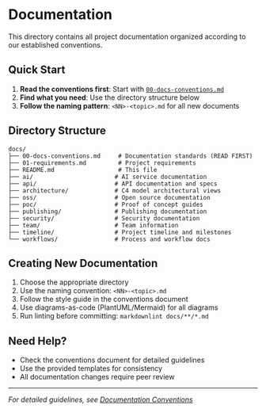 # Documentation

This directory contains all project documentation organized according to our established conventions.

## Quick Start

1. **Read the conventions first**: Start with [`00-docs-conventions.md`](./00-docs-conventions.md)
2. **Find what you need**: Use the directory structure below
3. **Follow the naming pattern**: `<NN>-<topic>.md` for all new documents

## Directory Structure

```
docs/
├── 00-docs-conventions.md     # Documentation standards (READ FIRST)
├── 01-requirements.md         # Project requirements
├── README.md                  # This file
├── ai/                       # AI service documentation
├── api/                      # API documentation and specs
├── architecture/             # C4 model architectural views
├── oss/                      # Open source documentation
├── poc/                      # Proof of concept guides
├── publishing/               # Publishing documentation
├── security/                 # Security documentation
├── team/                     # Team information
├── timeline/                 # Project timeline and milestones
└── workflows/                # Process and workflow docs
```

## Creating New Documentation

1. Choose the appropriate directory
2. Use the naming convention: `<NN>-<topic>.md`
3. Follow the style guide in the conventions document
4. Use diagrams-as-code (PlantUML/Mermaid) for all diagrams
5. Run linting before committing: `markdownlint docs/**/*.md`

## Need Help?

- Check the conventions document for detailed guidelines
- Use the provided templates for consistency
- All documentation changes require peer review

---
*For detailed guidelines, see [Documentation Conventions](./00-docs-conventions.md)*
